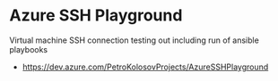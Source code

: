 # Azure SSH Playground

Virtual machine SSH connection testing out including run of ansible playbooks

- https://dev.azure.com/PetroKolosovProjects/AzureSSHPlayground